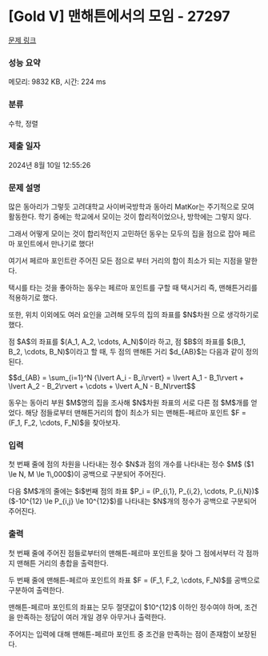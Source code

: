 # [Gold V] 맨해튼에서의 모임 - 27297 

[문제 링크](https://www.acmicpc.net/problem/27297) 

### 성능 요약

메모리: 9832 KB, 시간: 224 ms

### 분류

수학, 정렬

### 제출 일자

2024년 8월 10일 12:55:26

### 문제 설명

<p>많은 동아리가 그렇듯 고려대학교 사이버국방학과 동아리 MatKor는 주기적으로 모여 활동한다. 학기 중에는 학교에서 모이는 것이 합리적이었으나, 방학에는 그렇지 않다.</p>

<p>그래서 어떻게 모이는 것이 합리적인지 고민하던 동우는 모두의 집을 점으로 잡아 페르마 포인트에서 만나기로 했다!</p>

<p>여기서 페르마 포인트란 주어진 모든 점으로 부터 거리의 합이 최소가 되는 지점을 말한다.</p>

<p>택시를 타는 것을 좋아하는 동우는 페르마 포인트를 구할 때 택시거리 즉, 맨해튼거리를 적용하기로 했다.</p>

<p>또한, 위치 이외에도 여러 요인을 고려해 모두의 집의 좌표를 $N$차원 으로 생각하기로 했다.</p>

<p>점 $A$의 좌표를 $(A_1, A_2, \cdots, A_N)$이라 하고, 점 $B$의 좌표를 $(B_1, B_2, \cdots, B_N)$이라고 할 때, 두 점의 맨해튼 거리 $d_{AB}$는 다음과 같이 정의된다.</p>

<p>$$d_{AB} = \sum_{i=1}^N {\lvert A_i - B_i\rvert} = \lvert A_1 - B_1\rvert + \lvert A_2 - B_2\rvert + \cdots + \lvert A_N - B_N\rvert$$</p>

<p>동우는 동아리 부원 $M$명의 집을 조사해 $N$차원 좌표의 서로 다른 점 $M$개를 얻었다. 해당 점들로부터 맨해튼거리의 합이 최소가 되는 맨해튼-페르마 포인트 $F = (F_1, F_2, \cdots, F_N)$을 찾아보자.</p>

### 입력 

 <p>첫 번째 줄에 점의 차원을 나타내는 정수 $N$과 점의 개수를 나타내는 정수 $M$ ($1 \le N, M \le 1\,000$)이 공백으로 구분되어 주어진다.</p>

<p>다음 $M$개의 줄에는 $i$번째 점의 좌표 $P_i = (P_{i,1}, P_{i,2}, \cdots, P_{i,N})$ ($-10^{12} \le P_{i,j} \le 10^{12}$)를 나타내는 $N$개의 정수가 공백으로 구분되어 주어진다.</p>

### 출력 

 <p>첫 번째 줄에 주어진 점들로부터의 맨해튼-페르마 포인트을 찾아 그 점에서부터 각 점까지 맨해튼 거리의 총합을 출력한다.</p>

<p>두 번째 줄에 맨해튼-페르마 포인트의 좌표 $F = (F_1, F_2, \cdots, F_N)$를 공백으로 구분하여 출력한다.</p>

<p>맨해튼-페르마 포인트의 좌표는 모두 절댓값이 $10^{12}$ 이하인 정수여야 하며, 조건을 만족하는 정답이 여러 개일 경우 아무거나 출력한다.</p>

<p>주어지는 입력에 대해 맨해튼-페르마 포인트 중 조건을 만족하는 점이 존재함이 보장된다.</p>

